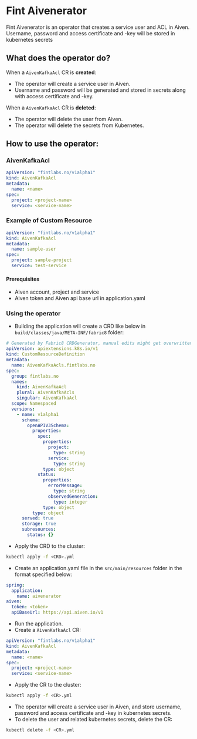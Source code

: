 # Fint Aivenerator

Fint Aivenerator is an operator that creates a service user and ACL in Aiven. 
Username, password and access certificate and -key will be stored in kubernetes secrets

## What does the operator do?

When a `AivenKafkaAcl` CR is **created**:
* The operator will create a service user in Aiven.
* Username and password will be generated and stored in secrets along with access certificate and -key.

When a `AivenKafkaAcl` CR is **deleted**:
* The operator will delete the user from Aiven. 
* The operator will delete the secrets from Kubernetes.

## How to use the operator:

### AivenKafkaAcl
```yaml
apiVersion: "fintlabs.no/v1alpha1"
kind: AivenKafkaAcl
metadata:
  name: <name>
spec:
  project: <project-name>
  service: <service-name>
```

### Example of Custom Resource

```yaml
apiVersion: "fintlabs.no/v1alpha1"
kind: AivenKafkaAcl
metadata:
  name: sample-user
spec:
  project: sample-project
  service: test-service
```

#### Prerequisites
* Aiven account, project and service
* Aiven token and Aiven api base url in application.yaml

### Using the operator

* Building the application will create a CRD like below in `build/classes/java/META-INF/fabric8` folder:
```yaml
# Generated by Fabric8 CRDGenerator, manual edits might get overwritten!
apiVersion: apiextensions.k8s.io/v1
kind: CustomResourceDefinition
metadata:
  name: AivenKafkaAcls.fintlabs.no
spec:
  group: fintlabs.no
  names:
    kind: AivenKafkaAcl
    plural: AivenKafkaAcls
    singular: AivenKafkaAcl
  scope: Namespaced
  versions:
    - name: v1alpha1
      schema:
        openAPIV3Schema:
          properties:
            spec:
              properties:
                project:
                  type: string
                service:
                  type: string
              type: object
            status:
              properties:
                errorMessage:
                  type: string
                observedGeneration:
                  type: integer
              type: object
          type: object
      served: true
      storage: true
      subresources:
        status: {}

```

* Apply the CRD to the cluster:
```bash
kubectl apply -f <CRD>.yml
```
* Create an application.yaml file in the `src/main/resources` folder in the format specified below:
```yaml
spring:
  application:
    name: aivenerator
aiven: 
  token: <token>
  apiBaseUrl: https://api.aiven.io/v1
```
* Run the application.
* Create a `AivenKafkaAcl` CR:
```yaml
apiVersion: "fintlabs.no/v1alpha1"
kind: AivenKafkaAcl
metadata:
  name: <name>
spec:
  project: <project-name>
  service: <service-name>
```
* Apply the CR to the cluster:
```bash
kubectl apply -f <CR>.yml
```
* The operator will create a service user in Aiven, and store username, password and access certificate and -key in kubernetes secrets. 
* To delete the user and related kubernetes secrets, delete the CR:
```bash
kubectl delete -f <CR>.yml
```